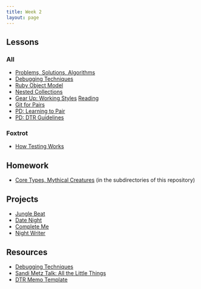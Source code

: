 ```yaml
---
title: Week 2
layout: page
---
```


## Lessons

### All

* [Problems, Solutions, Algorithms](../lessons/problems_solutions_algorithms)
* [Debugging Techniques](../lessons/debugging_techniques)
* [Ruby Object Model](../lessons/ruby_object_model)
* [Nested Collections](../lessons/nested_collections)
* [Gear Up: Working Styles](https://github.com/turingschool/gear-up/blob/master/m1_citizenship/session_3_intro_extro_ambivert_styles.markdown) [Reading](https://www.fastcompany.com/3016031/are-you-an-introvert-or-an-extrovert-and-what-it-means-for-your-career)
* [Git for Pairs](../lessons/git_for_pairs)
* [PD: Learning to Pair](../../career_development_curriculum/module_one/learning_to_pair)
* [PD: DTR Guidelines](../../career_development_curriculum/module_one/dtr_guidelines_memo)

<!-- * [Optional Review: Working with Objects](../lessons/working_with_objects) -->

### Foxtrot
* [How Testing Works](../lessons/how_testing_works)


## Homework

* [Core Types, Mythical Creatures](https://github.com/turingschool/ruby-exercises/) (in the subdirectories of this repository)


## Projects

* [Jungle Beat](../projects/jungle_beat)
* [Date Night](../projects/date_night)
* [Complete Me](../projects/complete_me)
* [Night Writer](../projects/night_writer)


## Resources

* [Debugging Techniques](../slides/debugging)
* [Sandi Metz Talk: All the Little Things](https://www.youtube.com/watch?v=8bZh5LMaSmE)
* [DTR Memo Template](https://docs.google.com/document/d/1zMtgWhODQuP3KBNhrg6PtmPUkw0DIskqgggeyEzYZi4/edit)
